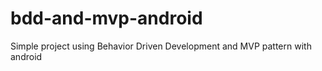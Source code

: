 # bdd-and-mvp-android
Simple project using Behavior Driven Development and MVP pattern with android
